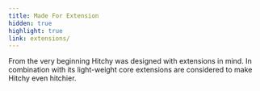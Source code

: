 ```yaml
---
title: Made For Extension
hidden: true
highlight: true
link: extensions/
---
```


From the very beginning Hitchy was designed with extensions in mind. In combination with its light-weight core extensions are considered to make Hitchy even hitchier.
